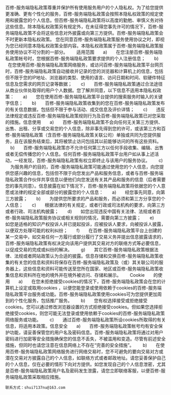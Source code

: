 百修-服务端隐私政策尊重并保护所有使用服务用户的个人隐私权。为了给您提供更准确、更有个性化的服务，百修-服务端隐私政策会按照本隐私权政策的规定使用和披露您的个人信息。但百修-服务端隐私政策将以高度的勤勉、审慎义务对待这些信息。除本隐私权政策另有规定外，在未征得您事先许可的情况下，百修-服务端隐私政策不会将这些信息对外披露或向第三方提供。百修-服务端隐私政策会不时更新本隐私权政策。 您在同意百修-服务端隐私政策服务使用协议之时，即视为您已经同意本隐私权政策全部内容。本隐私权政策属于百修-服务端隐私政策服务使用协议不可分割的一部分。
 
    适用范围
 
    a)
 
    在您注册百修-服务端隐私政策帐号时，您根据百修-服务端隐私政策要求提供的个人注册信息；
 
    b)
 
    在您使用百修-服务端隐私政策网络服务，或访问百修-服务端隐私政策平台网页时，百修-服务端隐私政策自动接收并记录的您的浏览器和计算机上的信息，包括但不限于您的IP地址、浏览器的类型、使用的语言、访问日期和时间、软硬件特征信息及您需求的网页记录等数据；
 
    c)
 
    百修-服务端隐私政策通过合法途径从商业伙伴处取得的用户个人数据。您了解并同意，以下信息不适用本隐私权政策：
 
    a)
 
    您在使用百修-服务端隐私政策平台提供的搜索服务时输入的关键字信息；
 
    b)
 
    百修-服务端隐私政策收集到的您在百修-服务端隐私政策发布的有关信息数据，包括但不限于参与活动、成交信息及评价详情；
 
    c)
 
    违反法律规定或违反百修-服务端隐私政策规则行为及百修-服务端隐私政策已对您采取的措施。信息使用
 
    a)
 
    百修-服务端隐私政策不会向任何无关第三方提供、出售、出租、分享或交易您的个人信息，除非事先得到您的许可，或该第三方和百修-服务端隐私政策（含百修-服务端隐私政策关联公司）单独或共同为您提供服务，且在该服务结束后，其将被禁止访问包括其以前能够访问的所有这些资料。
 
    b)
 
    百修-服务端隐私政策亦不允许任何第三方以任何手段收集、编辑、出售或者无偿传播您的个人信息。任何百修-服务端隐私政策平台用户如从事上述活动，一经发现，百修-服务端隐私政策有权立即终止与该用户的服务协议。
 
    c)
 
    为服务用户的目的，百修-服务端隐私政策可能通过使用您的个人信息，向您提供您感兴趣的信息，包括但不限于向您发出产品和服务信息，或者与百修-服务端隐私政策合作伙伴共享信息以便他们向您发送有关其产品和服务的信息（后者需要您的事先同意）。信息披露在如下情况下，百修-服务端隐私政策将依据您的个人意愿或法律的规定全部或部分的披露您的个人信息：
 
    a)
 
    经您事先同意，向第三方披露；
 
    b)
 
    为提供您所要求的产品和服务，而必须和第三方分享您的个人信息；
 
    c)
 
    根据法律的有关规定，或者行政或司法机构的要求，向第三方或者行政、司法机构披露；
 
    d)
 
    如您出现违反中国有关法律、法规或者百修-服务端隐私政策服务协议或相关规则的情况，需要向第三方披露；
 
    e)
 
    如您是适格的知识产权投诉人并已提起投诉，应被投诉人要求，向被投诉人披露，以便双方处理可能的权利纠纷；
 
    f)
 
    在百修-服务端隐私政策平台上创建的某一交易中，如交易任何一方履行或部分履行了交易义务并提出信息披露请求的，百修-服务端隐私政策有权决定向该用户提供其交易对方的联络方式等必要信息，以促成交易的完成或纠纷的解决。
 
    g)
 
    其它百修-服务端隐私政策根据法律、法规或者网站政策认为合适的披露。信息存储和交换百修-服务端隐私政策收集的有关您的信息和资料将保存在百修-服务端隐私政策及（或）其关联公司的服务器上，这些信息和资料可能传送至您所在国家、地区或百修-服务端隐私政策收集信息和资料所在地的境外并在境外被访问、存储和展示。
 
    Cookie
 
    的使用
 
    a)
 
    在您未拒绝接受cookies的情况下，百修-服务端隐私政策会在您的计算机上设定或取用cookies ，以便您能登录或使用依赖于cookies的百修-服务端隐私政策平台服务或功能。百修-服务端隐私政策使用cookies可为您提供更加周到的个性化服务，包括推广服务。
 
    b)
 
    您有权选择接受或拒绝接受cookies。您可以通过修改浏览器设置的方式拒绝接受cookies。但如果您选择拒绝接受cookies，则您可能无法登录或使用依赖于cookies的百修-服务端隐私政策网络服务或功能。
 
    c)
 
    通过百修-服务端隐私政策所设cookies所取得的有关信息，将适用本政策。信息安全
 
    a)
 
    百修-服务端隐私政策帐号均有安全保护功能，请妥善保管您的用户名及密码信息。百修-服务端隐私政策将通过对用户密码进行加密等安全措施确保您的信息不丢失，不被滥用和变造。尽管有前述安全措施，但同时也请您注意在信息网络上不存在“完善的安全措施”。
 
    b)
 
    在使用百修-服务端隐私政策网络服务进行网络交易时，您不可避免的要向交易对方或潜在交易对方披露自己的个人信息，如联络方式或者邮政地址。请您妥善保护自己的个人信息，仅在必要的情形下向对方提供。如您发现自己的个人信息泄密，尤其是百修-服务端隐私政策用户名及密码发生泄露，请您立即联络客服，以便百修-服务端隐私政策采取相应措施。
    
    联系方式：shui7137nu@163.com
